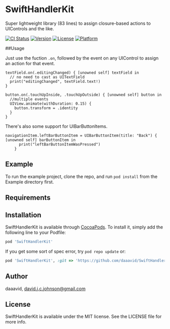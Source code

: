 # SwiftHandlerKit
Super lightweight library (83 lines) to assign closure-based actions to UIControls and the like.

[![CI Status](http://img.shields.io/travis/daaavid/SwiftHandlerKit.svg?style=flat)](https://travis-ci.org/daaavid/SwiftHandlerKit)
[![Version](https://img.shields.io/cocoapods/v/SwiftHandlerKit.svg?style=flat)](http://cocoapods.org/pods/SwiftHandlerKit)
[![License](https://img.shields.io/cocoapods/l/SwiftHandlerKit.svg?style=flat)](http://cocoapods.org/pods/SwiftHandlerKit)
[![Platform](https://img.shields.io/cocoapods/p/SwiftHandlerKit.svg?style=flat)](http://cocoapods.org/pods/SwiftHandlerKit)

##Usage

Just use the fuction `.on`, followed by the event on any UIControl to assign an action for that event.

```
textField.on(.editingChanged) { [unowned self] textField in
  // no need to cast as UITextField
  print("editingChanged", textField.text!)
}
```

```
button.on(.touchUpInside, .touchUpOutside) { [unowned self] button in
  //multiple events
  UIView.animate(withDuration: 0.15) {
    button.transform = .identity
  }
}
```

There's also some support for UIBarButtonItems.
```
navigationItem.leftBarButtonItem = UIBarButtonItem(title: "Back") { [unowned self] barButtonItem in
      print("leftBarButtonItemWasPressed")
    }
```

## Example

To run the example project, clone the repo, and run `pod install` from the Example directory first.

## Requirements

## Installation

SwiftHandlerKit is available through [CocoaPods](http://cocoapods.org). To install
it, simply add the following line to your Podfile:

```ruby
pod 'SwiftHandlerKit'
```

If you get some sort of spec error, try `pod repo update` or:

```ruby
pod 'SwiftHandlerKit', :git => 'https://github.com/daaavid/SwiftHandlerKit.git', :branch => 'master'
```

## Author

daaavid, david.j.c.johnson@gmail.com

## License

SwiftHandlerKit is available under the MIT license. See the LICENSE file for more info.
